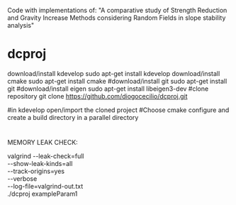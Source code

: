 Code with implementations of:
"A comparative study of Strength Reduction  and Gravity Increase Methods considering Random Fields in slope stability analysis"

# dcproj
download/install kdevelop
sudo apt-get install kdevelop
download/install cmake
sudo apt-get install cmake
#download/install git
sudo apt-get install git
#download/install eigen
sudo apt-get install libeigen3-dev
#clone repository
git clone https://github.com/diogocecilio/dcproj.git

#in kdevelop open/import the cloned project
#Choose cmake configure and create a build directory in a parallel directory
#  


MEMORY LEAK CHECK:

valgrind --leak-check=full \
         --show-leak-kinds=all \
         --track-origins=yes \
         --verbose \
         --log-file=valgrind-out.txt \
         ./dcproj exampleParam1

